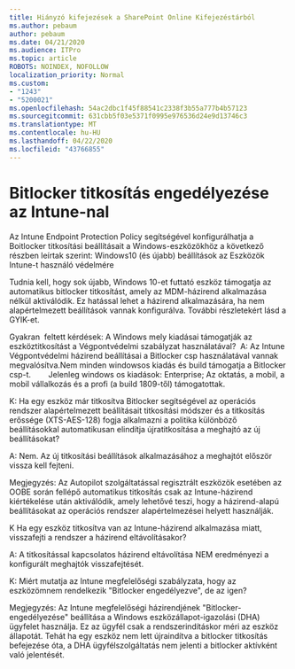 ```yaml
---
title: Hiányzó kifejezések a SharePoint Online Kifejezéstárból
ms.author: pebaum
author: pebaum
ms.date: 04/21/2020
ms.audience: ITPro
ms.topic: article
ROBOTS: NOINDEX, NOFOLLOW
localization_priority: Normal
ms.custom:
- "1243"
- "5200021"
ms.openlocfilehash: 54ac2dbc1f45f88541c2338f3b55a777b4b57123
ms.sourcegitcommit: 631cbb5f03e5371f0995e976536d24e9d13746c3
ms.translationtype: MT
ms.contentlocale: hu-HU
ms.lasthandoff: 04/22/2020
ms.locfileid: "43766855"
---
```

# <a name="enabling-bitlocker-encryption-with-intune"></a>Bitlocker titkosítás engedélyezése az Intune-nal

Az Intune Endpoint Protection Policy segítségével konfigurálhatja a Boitlocker titkosítási beállításait a Windows-eszközökhöz a következő részben leírtak szerint: Windows10 (és újabb) beállítások az Eszközök Intune-t használó védelmére

Tudnia kell, hogy sok újabb, Windows 10-et futtató eszköz támogatja az automatikus bitlocker titkosítást, amely az MDM-házirend alkalmazása nélkül aktiválódik. Ez hatással lehet a házirend alkalmazására, ha nem alapértelmezett beállítások vannak konfigurálva. További részletekért lásd a GYIK-et.


Gyakran  feltett kérdések: A Windows mely kiadásai támogatják az eszköztitkosítást a Végpontvédelmi szabályzat használatával?
 A: Az Intune Végpontvédelmi házirend beállításai a Bitlocker csp használatával vannak megvalósítva.Nem minden windowsos kiadás és build támogatja a Bitlocker csp-t. 
      Jelenleg windows os kiadások: Enterprise; Az oktatás, a mobil, a mobil vállalkozás és a profi (a build 1809-től) támogatottak.




K: Ha egy eszköz már titkosítva Bitlocker segítségével az operációs rendszer alapértelmezett beállításait titkosítási módszer és a titkosítás erőssége (XTS-AES-128) fogja alkalmazni a politika különböző beállításokkal automatikusan elindítja újratitkosítása a meghajtó az új beállításokat?

A: Nem. Az új titkosítási beállítások alkalmazásához a meghajtót először vissza kell fejteni.

Megjegyzés: Az Autopilot szolgáltatással regisztrált eszközök esetében az OOBE során fellépő automatikus titkosítás csak az Intune-házirend kiértékelése után aktiválódik, amely lehetővé teszi, hogy a házirend-alapú beállításokat az operációs rendszer alapértelmezései helyett használják.




K Ha egy eszköz titkosítva van az Intune-házirend alkalmazása miatt, visszafejti a rendszer a házirend eltávolításakor?

A: A titkosítással kapcsolatos házirend eltávolítása NEM eredményezi a konfigurált meghajtók visszafejtését.




K: Miért mutatja az Intune megfelelőségi szabályzata, hogy az eszközömnem rendelkezik "Bitlocker engedélyezve", de az igen?

Megjegyzés: Az Intune megfelelőségi házirendjének "Bitlocker-engedélyezése" beállítása a Windows eszközállapot-igazolási (DHA) ügyfelet használja. Ez az ügyfél csak a rendszerindításkor méri az eszköz állapotát. Tehát ha egy eszköz nem lett újraindítva a bitlocker titkosítás befejezése óta, a DHA ügyfélszolgáltatás nem jelenti a bitlocker aktívként való jelentését.
